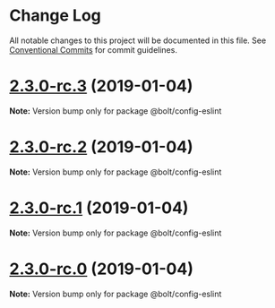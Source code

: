 # Change Log

All notable changes to this project will be documented in this file.
See [Conventional Commits](https://conventionalcommits.org) for commit guidelines.

# [2.3.0-rc.3](https://github.com/bolt-design-system/bolt/tree/master/packages/config-presets/config-eslint/compare/v2.3.0-rc.2...v2.3.0-rc.3) (2019-01-04)

**Note:** Version bump only for package @bolt/config-eslint





# [2.3.0-rc.2](https://github.com/bolt-design-system/bolt/tree/master/packages/config-presets/config-eslint/compare/v2.3.0-rc.1...v2.3.0-rc.2) (2019-01-04)

**Note:** Version bump only for package @bolt/config-eslint





# [2.3.0-rc.1](https://github.com/bolt-design-system/bolt/tree/master/packages/config-presets/config-eslint/compare/vv2.3.0-rc.0...v2.3.0-rc.1) (2019-01-04)

**Note:** Version bump only for package @bolt/config-eslint





# [2.3.0-rc.0](https://github.com/bolt-design-system/bolt/tree/master/packages/config-presets/config-eslint/compare/v2.2.1...v2.3.0-rc.0) (2019-01-04)

**Note:** Version bump only for package @bolt/config-eslint
